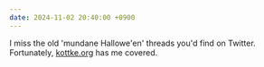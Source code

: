 ```yaml
---
date: 2024-11-02 20:40:00 +0900
---
```


I miss the old 'mundane Hallowe'en' threads you'd find on Twitter. Fortunately, [kottke.org](https://kottke.org/24/10/the-best-of-japans-mundane-halloween-costumes-for-2024) has me covered.
